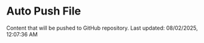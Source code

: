 # Auto Push File

Content that will be pushed to GitHub repository.
Last updated: 08/02/2025, 12:07:36 AM